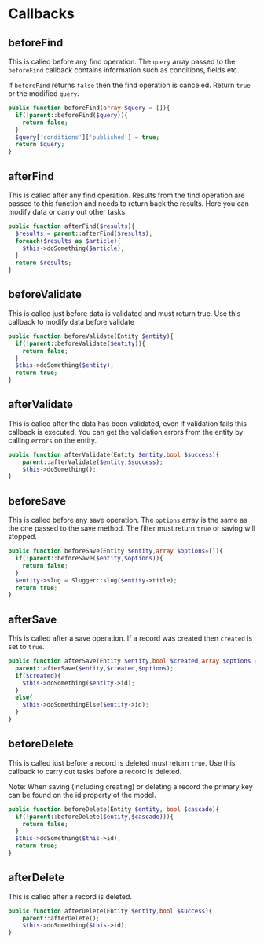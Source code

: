 # Callbacks

## beforeFind

This is called before any find operation. The `query` array passed to the `beforeFind` callback contains information such as conditions, fields etc.

If `beforeFind` returns `false` then the find operation is canceled.  Return `true` or the modified `query`.

```php
public function beforeFind(array $query = []){
  if(!parent::beforeFind($query)){
    return false;
  }
  $query['conditions']['published'] = true;
  return $query;
}
```

## afterFind

This is called after any find operation. Results from the find operation are passed to this function and needs to return back the results. Here you can modify data or carry out other tasks.

```php
public function afterFind($results){
  $results = parent::afterFind($results);
  foreach($results as $article){
    $this->doSomething($article);
  }
  return $results;
}
```

## beforeValidate

This is called just before data is validated and must return true. Use this callback to modify data before validate

```php
public function beforeValidate(Entity $entity){
  if(!parent::beforeValidate($entity)){
    return false;
  }
  $this->doSomething($entity);
  return true;
}
```

## afterValidate

This is called after the data has been validated, even if validation fails this callback is executed. You can get the validation errors from the entity by calling `errors` on the entity.

```php
public function afterValidate(Entity $entity,bool $success){
    parent::afterValidate($entity,$success);
    $this->doSomething();
}
```


## beforeSave
This is called before any save operation. The `options` array is the same as the one passed to the save method. The filter must return `true` or saving will stopped.

```php
public function beforeSave(Entity $entity,array $options=[]){
  if(!parent::beforeSave($entity,$options)){
    return false;
  }
  $entity->slug = Slugger::slug($entity->title);
  return true;
}
```

## afterSave
This is called after a save operation. If a record was created then `created` is set to `true`.

```php
public function afterSave(Entity $entity,bool $created,array $options =[]){
  parent::afterSave($entity,$created,$options);
  if($created){
    $this->doSomething($entity->id);
  }
  else{
    $this->doSomethingElse($entity->id);
  }
}
```

## beforeDelete

This is called just before a record is deleted must return `true`. Use this callback to carry out tasks before a record is deleted.

Note: When saving (including creating) or deleting a record the primary key can be found on the id property of the model.

```php
public function beforeDelete(Entity $entity, bool $cascade){
  if(!parent::beforeDelete($entity,$cascade))){
    return false;
  }
  $this->doSomething($this->id);
  return true;
}
```

## afterDelete

This is called after a record is deleted.

```php
public function afterDelete(Entity $entity,bool $success){
    parent::afterDelete();
    $this->doSomething($this->id);
}
```

